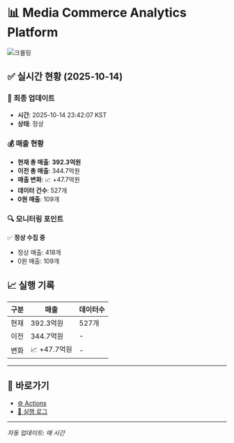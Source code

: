 # 📊 Media Commerce Analytics Platform

![크롤링](https://img.shields.io/badge/크롤링-정상-green)

## ✅ 실시간 현황 (2025-10-14)

### 📍 최종 업데이트
- **시간**: 2025-10-14 23:42:07 KST
- **상태**: 정상

### 💰 매출 현황
- **현재 총 매출**: **392.3억원**
- **이전 총 매출**: 344.7억원
- **매출 변화**: 📈 +47.7억원
- **데이터 건수**: 527개
- **0원 매출**: 109개

### 🔍 모니터링 포인트

✅ **정상 수집 중**
- 정상 매출: 418개
- 0원 매출: 109개


## 📈 실행 기록

| 구분 | 매출 | 데이터수 |
|------|------|----------|
| 현재 | 392.3억원 | 527개 |
| 이전 | 344.7억원 | - |
| 변화 | 📈 +47.7억원 | - |

---

## 🔗 바로가기

- [⚙️ Actions](../../actions)
- [📝 실행 로그](../../actions/workflows/daily_scraping.yml)

---

*자동 업데이트: 매 시간*

